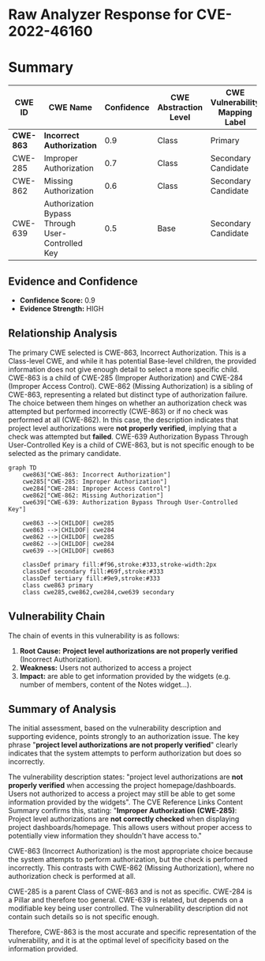 # Raw Analyzer Response for CVE-2022-46160

# Summary
| CWE ID | CWE Name | Confidence | CWE Abstraction Level | CWE Vulnerability Mapping Label | CWE-Vulnerability Mapping Notes |
|---|---|---|---|---|---|
| **CWE-863** | **Incorrect Authorization** | 0.9 | Class | Primary | Allowed-with-Review |
| CWE-285 | Improper Authorization | 0.7 | Class | Secondary Candidate | Discouraged |
| CWE-862 | Missing Authorization | 0.6 | Class | Secondary Candidate | Allowed-with-Review |
| CWE-639 | Authorization Bypass Through User-Controlled Key | 0.5 | Base | Secondary Candidate | Allowed |

## Evidence and Confidence

*   **Confidence Score:** 0.9
*   **Evidence Strength:** HIGH

## Relationship Analysis
The primary CWE selected is CWE-863, Incorrect Authorization. This is a Class-level CWE, and while it has potential Base-level children, the provided information does not give enough detail to select a more specific child. CWE-863 is a child of CWE-285 (Improper Authorization) and CWE-284 (Improper Access Control). CWE-862 (Missing Authorization) is a sibling of CWE-863, representing a related but distinct type of authorization failure. The choice between them hinges on whether an authorization check was attempted but performed incorrectly (CWE-863) or if no check was performed at all (CWE-862). In this case, the description indicates that project level authorizations were **not properly verified**, implying that a check was attempted but **failed**. CWE-639 Authorization Bypass Through User-Controlled Key is a child of CWE-863, but is not specific enough to be selected as the primary candidate.

```mermaid
graph TD
    cwe863["CWE-863: Incorrect Authorization"]
    cwe285["CWE-285: Improper Authorization"]
    cwe284["CWE-284: Improper Access Control"]
    cwe862["CWE-862: Missing Authorization"]
    cwe639["CWE-639: Authorization Bypass Through User-Controlled Key"]

    cwe863 -->|CHILDOF| cwe285
    cwe863 -->|CHILDOF| cwe284
    cwe862 -->|CHILDOF| cwe285
    cwe862 -->|CHILDOF| cwe284
    cwe639 -->|CHILDOF| cwe863

    classDef primary fill:#f96,stroke:#333,stroke-width:2px
    classDef secondary fill:#69f,stroke:#333
    classDef tertiary fill:#9e9,stroke:#333
    class cwe863 primary
    class cwe285,cwe862,cwe284,cwe639 secondary
```

## Vulnerability Chain
The chain of events in this vulnerability is as follows:
1.  **Root Cause:** **Project level authorizations are not properly verified** (Incorrect Authorization).
2.  **Weakness:** Users not authorized to access a project
3.  **Impact:** are able to get information provided by the widgets (e.g. number of members, content of the Notes widget...).

## Summary of Analysis
The initial assessment, based on the vulnerability description and supporting evidence, points strongly to an authorization issue. The key phrase "**project level authorizations are not properly verified**" clearly indicates that the system attempts to perform authorization but does so incorrectly.

The vulnerability description states: "project level authorizations are **not properly verified** when accessing the project homepage/dashboards. Users not authorized to access a project may still be able to get some information provided by the widgets". The CVE Reference Links Content Summary confirms this, stating: "**Improper Authorization (CWE-285)**: Project level authorizations are **not correctly checked** when displaying project dashboards/homepage. This allows users without proper access to potentially view information they shouldn't have access to."

CWE-863 (Incorrect Authorization) is the most appropriate choice because the system attempts to perform authorization, but the check is performed incorrectly. This contrasts with CWE-862 (Missing Authorization), where no authorization check is performed at all.

CWE-285 is a parent Class of CWE-863 and is not as specific. CWE-284 is a Pillar and therefore too general. CWE-639 is related, but depends on a modifiable key being user controlled. The vulnerability description did not contain such details so is not specific enough.

Therefore, CWE-863 is the most accurate and specific representation of the vulnerability, and it is at the optimal level of specificity based on the information provided.